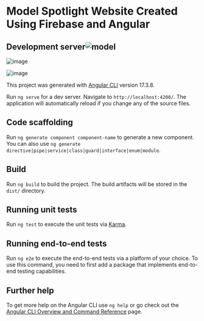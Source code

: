 # Model Spotlight Website Created Using Firebase and Angular

## Development server![model](https://github.com/user-attachments/assets/b0970b1d-6229-496f-a6e6-f129da6572f2)
![image](https://github.com/user-attachments/assets/2ff862ed-2142-424d-96db-e06d7f40deb3)

![image](https://github.com/user-attachments/assets/ef610ff4-b066-40e6-ace7-8b83accbe5eb)

This project was generated with [Angular CLI](https://github.com/angular/angular-cli) version 17.3.8.



Run `ng serve` for a dev server. Navigate to `http://localhost:4200/`. The application will automatically reload if you change any of the source files.

## Code scaffolding

Run `ng generate component component-name` to generate a new component. You can also use `ng generate directive|pipe|service|class|guard|interface|enum|module`.

## Build

Run `ng build` to build the project. The build artifacts will be stored in the `dist/` directory.

## Running unit tests

Run `ng test` to execute the unit tests via [Karma](https://karma-runner.github.io).

## Running end-to-end tests

Run `ng e2e` to execute the end-to-end tests via a platform of your choice. To use this command, you need to first add a package that implements end-to-end testing capabilities.

## Further help

To get more help on the Angular CLI use `ng help` or go check out the [Angular CLI Overview and Command Reference](https://angular.io/cli) page.
